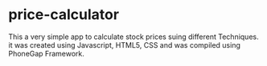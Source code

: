 # price-calculator
This a very simple app to calculate stock prices suing different Techniques. it was created using Javascript, HTML5, CSS and was compiled using PhoneGap Framework.
